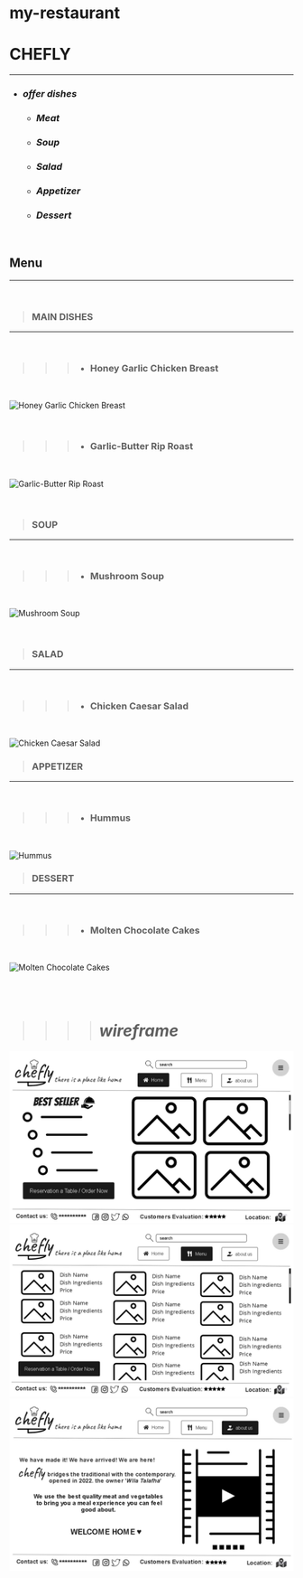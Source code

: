 # my-restaurant

# **CHEFLY**

 ---

- ### ***offer dishes***

 <ul>

- ### ***Meat***

- ### ***Soup***  

- ### ***Salad***

- ### ***Appetizer***  

- ### ***Dessert***

 </ul>

 <br/>

## **Menu**

 ---
 <br>

 > ### MAIN DISHES

 ---
 <br>

 >>>- ###  Honey Garlic Chicken Breast
 >>>
 <br>

 ![Honey Garlic Chicken Breast](https://healthyfitnessmeals.com/wp-content/uploads/2021/09/Honey-garlic-chicken-breast-8-819x1024.jpg)

 <br>

 >>>- ### Garlic-Butter Rip Roast
 >>>
 <br>

 ![Garlic-Butter Rip Roast](https://cafedelites.com/wp-content/uploads/2018/11/Prime-Rib-Roast-IMAGE-1.jpg)

<br>

 > ### SOUP

 ---
 <br>

 >>>- ### Mushroom Soup
 >>>
 <br>

 ![Mushroom Soup](https://www.recipetineats.com/wp-content/uploads/2021/04/Mushroom-Soup-in-bowl.jpg?resize=650,910)

 <br>

 > ### SALAD

 ---
 <br>

 >>>- ### Chicken Caesar Salad
 >>>
 <br>

 ![Chicken Caesar Salad](https://www.spendwithpennies.com/wp-content/uploads/2021/04/Chicken-Caesar-Salad-SpendWithPennies-4.jpg)
 <br>

 > ### APPETIZER

 ---
 <br>

 >>>- ### Hummus
 >>>
 <br>

 ![Hummus](https://sf.moderneast.com/wp-content/uploads/dubai/2020/07/screen-shot-2020-07-22-at-2.46.42-pm-680x494.png)
 <br>

 > ### DESSERT

 ---
 <br>

 >>>- ### Molten Chocolate Cakes
 >>>
 <br>

 ![Molten Chocolate Cakes](https://gimmedelicious.com/wp-content/uploads/2020/01/Chocolate-Molten-Lava-Cakes-10-500x500.jpg)


<br><br>

>>>># ***wireframe***

![wireframe image](./assets/MyResurant%20Wireframe-HomePage.jpg)<br>
![wireframe image](./assets/MyResurant%20Wireframe-MenuPage.jpg)<br>
![wireframe image](./assets/MyResurant%20Wireframe-AboutUsPage.jpg)<br>





